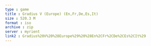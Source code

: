 ```yaml
---
type : game
title : Gradius V (Europe) (En,Fr,De,Es,It)
size : 520.3 M
format : iso
archive : zip
server : myrient
link2 : Gradius%20V%20%28Europe%29%20%28En%2CFr%2CDe%2CEs%2CIt%29
---
```

